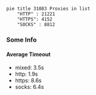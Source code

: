
```mermaid
pie title 31083 Proxies in list
    "HTTP" : 21221
    "HTTPS": 4152
    "SOCKS" : 8812
```

### Some Info
#### Average Timeout

- mixed: 3.5s
- http: 1.9s
- https: 8.6s
- socks: 6.4s